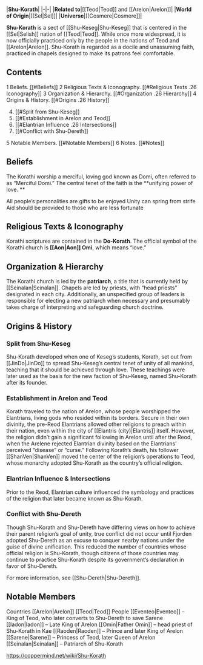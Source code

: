 |**Shu-Korath**|
|-|-|
|**Related to**|[[Teod\|Teod]] and [[Arelon\|Arelon]]|
|**World of Origin**|[[Sel\|Sel]]|
|**Universe**|[[Cosmere\|Cosmere]]|

**Shu-Korath** is a sect of [[Shu-Keseg\|Shu-Keseg]] that is centered in the [[Sel\|Selish]] nation of [[Teod\|Teod]]. While once more widespread, it is now officially practiced only by the people in the nations of Teod and [[Arelon\|Arelon]]. Shu-Korath is regarded as a docile and unassuming faith, practiced in chapels designed to make its patrons feel comfortable.

## Contents

1 Beliefs. [[#Beliefs]] 
2 Religious Texts & Iconography. [[#Religious Texts .26 Iconography]] 
3 Organization & Hierarchy. [[#Organization .26 Hierarchy]] 
4 Origins & History. [[#Origins .26 History]] 

4. [[#Split from Shu-Keseg]] 
4. [[#Establishment in Arelon and Teod]] 
4. [[#Elantrian Influence .26 Intersections]] 
4. [[#Conflict with Shu-Dereth]] 


5 Notable Members. [[#Notable Members]] 
6 Notes. [[#Notes]] 


## Beliefs
The Korathi worship a merciful, loving god known as Domi, often referred to as “Merciful Domi.” The central tenet of the faith is the **unifying power of love. **




All people’s personalities are gifts to be enjoyed
Unity can spring from strife
Aid should be provided to those who are less fortunate
## Religious Texts & Iconography
Korathi scriptures are contained in the **Do-Korath**.
The official symbol of the Korathi church is **[[Aon\|Aon]] Omi**, which means “love.”

## Organization & Hierarchy
The Korathi church is led by the **patriarch**, a title that is currently held by [[Seinalan\|Seinalan]]. Chapels are led by priests, with “head priests” designated in each city. Additionally, an unspecified group of leaders is responsible for electing a new patriarch when necessary and presumably takes charge of interpreting and safeguarding church doctrine.

## Origins & History
### Split from Shu-Keseg
Shu-Korath developed when one of Keseg’s students, Korath, set out from [[JinDo\|JinDo]] to spread Shu-Keseg’s central tenet of unity of all mankind, teaching that it should be achieved through love. These teachings were later used as the basis for the new faction of Shu-Keseg, named Shu-Korath after its founder.

### Establishment in Arelon and Teod
Korath traveled to the nation of Arelon, whose people worshipped the Elantrians, living gods who resided within its borders. Secure in their own divinity, the pre-Reod Elantrians allowed other religions to preach within their nation, even within the city of [[Elantris (city)\|Elantris]] itself. However, the religion didn’t gain a significant following in Arelon until after the Reod, when the Arelene rejected Elantrian divinity based on the Elantrians’ perceived “disease” or “curse.”
Following Korath’s death, his follower [[ShanVen\|ShanVen]] moved the center of the religion’s operations to Teod, whose monarchy adopted Shu-Korath as the country’s official religion.

### Elantrian Influence & Intersections
Prior to the Reod, Elantrian culture influenced the symbology and practices of the religion that later became known as Shu-Korath.







### Conflict with Shu-Dereth
Though Shu-Korath and Shu-Dereth have differing views on how to achieve their parent religion’s goal of unity, true conflict did not occur until Fjorden adopted Shu-Dereth as an excuse to conquer nearby nations under the guise of divine unification. This reduced the number of countries whose official religion is Shu-Korath, though citizens of those countries may continue to practice Shu-Korath despite its government’s declaration in favor of Shu-Dereth. 

For more information, see [[Shu-Dereth\|Shu-Dereth]].
## Notable Members
Countries
[[Arelon\|Arelon]]
[[Teod\|Teod]]
People
[[Eventeo\|Eventeo]] – King of Teod, who later converts to Shu-Dereth to save Sarene
[[Iadon\|Iadon]] – Late King of Arelon
[[Omin\|Father Omin]] – head priest of Shu-Korath in Kae
[[Raoden\|Raoden]] – Prince and later King of Arelon
[[Sarene\|Sarene]] – Princess of Teod, later Queen of Arelon
[[Seinalan\|Seinalan]] – Patriarch of Shu-Korath




https://coppermind.net/wiki/Shu-Korath